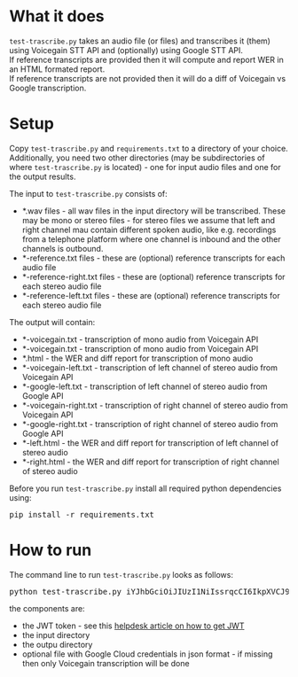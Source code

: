 # What it does #
`test-trascribe.py` takes an audio file (or files) and transcribes it (them) using Voicegain STT API and (optionally) using Google STT API.</br>
If reference transcripts are provided then it will compute and report WER in an HTML formated report.</br>
If reference transcripts are not provided then it will do a diff of Voicegain vs Google transcription.

# Setup #
Copy `test-trascribe.py` and `requirements.txt` to a directory of your choice. 
Additionally, you need two other directories (may be subdirectories of where `test-trascribe.py` is located) - one for input audio files and one for the output results.

The input to `test-trascribe.py` consists of:
* *.wav files - all wav files in the input directory will be transcribed. These may be mono or stereo files - for stereo files we assume that left and right channel mau contain different spoken audio, like e.g. recordings from a telephone platform where one channel is inbound and the other channels is outbound.
* *-reference.txt files - these are (optional) reference transcripts for each audio file
* *-reference-right.txt files - these are (optional) reference transcripts for each stereo audio file
* *-reference-left.txt files - these are (optional) reference transcripts for each stereo audio file

The output will contain:
* *-voicegain.txt - transcription of mono audio from Voicegain API
* *-voicegain.txt - transcription of mono audio from Voicegain API
* *.html - the WER and diff report for transcription of mono audio
* *-voicegain-left.txt - transcription of left channel of stereo audio from Voicegain API
* *-google-left.txt - transcription of left channel of stereo audio from Google API
* *-voicegain-right.txt - transcription of right channel of stereo audio from Voicegain API
* *-google-right.txt - transcription of right channel of stereo audio from Google API
* *-left.html - the WER and diff report for transcription of left channel of stereo audio 
* *-right.html - the WER and diff report for transcription of right channel of stereo audio 

Before you run `test-trascribe.py` install all required python dependencies using:
<pre>
pip install -r requirements.txt
</pre>

# How to run #

The command line to run `test-trascribe.py` looks as follows:
<pre>
python test-trascribe.py iYJhbGciOiJIUzI1NiIssrqcCI6IkpXVCJ9.eyJhdWQiOiJodHRwczovL2Fwspun32ljZWdhaW4uYWkvdjEiLCJzdWIiOiJiZDE0ZmQ5NC0wYdjj7aTRjOWEtODJlZS1jY2YwZGJlZjY3MjkifQ.K5hBcjZCksjaFXR7MWMclGKvuQeXFTFhvGSwmwoiA6z input/ output/ acme-dev-3093553eb66c.json
</pre>
the components are:
* the JWT token - see this [helpdesk article on how to get JWT](https://support.voicegain.ai/hc/en-us/articles/360028023691-JWT-Authentication)
* the input directory
* the outpu directory
* optional file with Google Cloud credentials in json format - if missing then only Voicegain transcription will be done
